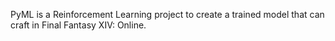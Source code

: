 PyML is a Reinforcement Learning project to create a trained model that can craft in Final Fantasy XIV: Online.